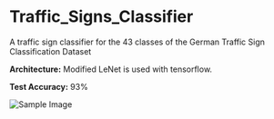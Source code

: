 # Traffic_Signs_Classifier
A traffic sign classifier for the 43 classes of the German Traffic Sign Classification Dataset

**Architecture:** Modified LeNet  is used with tensorflow.

**Test Accuracy:** 93%

![Sample Image](https://www.researchgate.net/profile/Samira_Margae/publication/271472667/figure/fig5/AS:322640016363524@1453934782442/Fig-5-Random-representatives-of-the-43-traffic-sign-classes-in-the-GTSRB-dataset.png)
